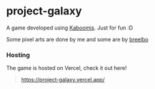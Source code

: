 # project-galaxy
A game developed using [Kaboomjs](https://kaboomjs.com/). Just for fun :D

Some pixel arts are done by me and some are by [breelbo](https://www.instagram.com/breelbo/)



### Hosting
The game is hosted on Vercel, check it out here!
> https://project-galaxy.vercel.app/
